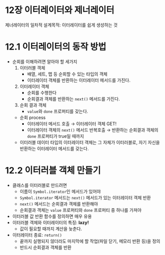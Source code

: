 # 12장 이터레이터와 제너레이터

제너레이터의 일차적 설계목적: 이터레이터를 쉽게 생성하는 것

# 12.1 이터레이터의 동작 방법

- 순회를 이해하려면 알아야 할 세가지
    1. 이터러블 객체
        - 배열, 세트, 맵 등 순회할 수 있는 타입의 객체
        - 이터레이터 객체를 반환하는 이터레이터 메서드를 가진다.
    2. 이터레이터 객체
        - 순회를 수행한다
        - 순회결과 객체를 반환하는 `next()` 메서드를 가진다.
    3. 순회 결과 객체
        - `value`와 `done` 프로퍼티를 갖는다.
    - 순회 process
        - 이터레이터 메서드 호출 → 이터레이터 객체 GET!
        - 이터레이터 객체의 `next()` 메서드 반복호출 → 반환하는 순회결과 객체의 `done` 프로퍼티가 true일 때까지
    - 이터러블 데이터 타입의 이터레이터 객체는 그 자체가 이터러블로, 자기 자신을 반환하는 이터레이터 메서드를 갖는다.

# 12.2 이터러블 객체 만들기

- 클래스를 이터러블로 만드려면
    - 이름이 `Symbol.iterator`인 메서드가 있어야
    - `Symbol.iterator` 메서드는 `next()` 메서드가 있는 이터레이터 객체 반환
    - `next()` 메서드는 순회결과 객체를 반환해야
    - 순회결과 객체는 `value` 프로퍼티와 `done` 프로퍼티 중 하나를 가져야
- 이터러블 값 반환 함수를 정의하면 매우 유용
- 이터러블 객체와 이터레이터의 특징: **lazy!**
    - 값이 필요할 때까지 계산을 늦춘다.
- 이터레이터 종료: `return()`
    - 끝까지 실행되지 않더라도 마지막에 할 작업(파일 닫기, 메모리 반환 등)을 정의
    - 반드시 순회결과 객체를 반환